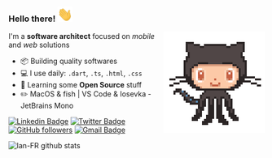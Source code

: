 ### Hello there! <img src="https://github.com/Ian-FR/Ian-FR/blob/main/images/hand-shake.gif" width="30px"/>

<img align='right' src="https://github.com/Ian-FR/Ian-FR/blob/main/images/octo-cat.gif" width="200"/>

I'm a **software architect** focused on _mobile_ and _web_ solutions

- 📦 Building quality softwares
- 💻 I use daily: `.dart`, `.ts`, `.html`, `.css`
- 🌱 Learning some **Open Source** stuff
- ✏️ MacOS & fish | VS Code & Iosevka - JetBrains Mono

[![Linkedin Badge](https://img.shields.io/badge/-Ian%20Rocha-blue?style=social&logo=Linkedin&logoColor=blue&link=https://www.linkedin.com/in/ian-rocha-b1805b124/)](https://www.linkedin.com/in/ian-rocha-b1805b124/) [![Twitter Badge](http://img.shields.io/badge/-@iian_FR-1ca0f1?style=social&logo=twitter&logoColor=blue&link=https://twitter.com/iian_FR)](https://twitter.com/iian_FR) [![GitHub followers](https://img.shields.io/github/followers/ian-fr?label=Follow&style=social)](https://github.com/ian-FR/?tab=follow) [![Gmail Badge](https://img.shields.io/badge/-iiaan.fr-c14438?style=social&logo=Gmail&logoColor=red&link=mailto:iiaan.fr@gmail.com)](mailto:iiaan.fr@gmail.com)

![Ian-FR github stats](https://github-readme-stats.vercel.app/api?username=Ian-FR&theme=ayu-mirage&show_icons=true&count_private=true)
